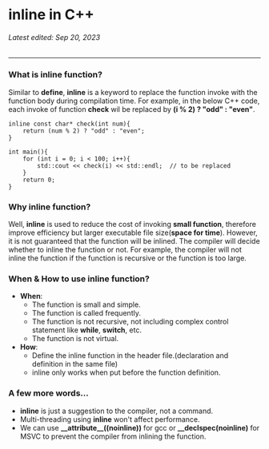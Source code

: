 # inline in C++
###### Latest edited: Sep 20, 2023
***
### What is inline function?
Similar to **define**, **inline** is a keyword to replace the function invoke with the function body during compilation time. For example, in the below C++ code, each invoke of function **check** wil be replaced by **(i % 2) ? "odd" : "even"**.
```
inline const char* check(int num){
    return (num % 2) ? "odd" : "even";
}

int main(){
    for (int i = 0; i < 100; i++){
        std::cout << check(i) << std::endl;  // to be replaced
    }
    return 0;
}
```
### Why inline function?
Well, **inline** is used to reduce the cost of invoking **small function**, therefore improve efficiency but larger executable file size(**space for time**). However, it is not guaranteed that the function will be inlined. The compiler will decide whether to inline the function or not. For example, the compiler will not inline the function if the function is recursive or the function is too large.

### When & How to use inline function?
- **When**: 
    - The function is small and simple.
    - The function is called frequently.
    - The function is not recursive, not including complex control statement like **while**, **switch**, etc.
    - The function is not virtual.
- **How**:
    - Define the inline function in the header file.(declaration and definition in the same file)
    - inline only works when put before the function definition.

### A few more words...
- **inline** is just a suggestion to the compiler, not a command.
- Multi-threading using **inline** won't affect performance.
- We can use **\_\_attribute\_\_((noinline))** for gcc or **\_\_declspec(noinline)** for MSVC to prevent the compiler from inlining the function.
